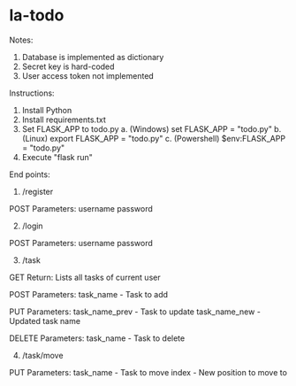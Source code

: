 # la-todo

Notes:
1. Database is implemented as dictionary
2. Secret key is hard-coded
3. User access token not implemented

Instructions:
1. Install Python
2. Install requirements.txt
3. Set FLASK_APP to todo.py
    a. (Windows) set FLASK_APP = "todo.py" 
    b. (Linux) export FLASK_APP = "todo.py"
    c. (Powershell) $env:FLASK_APP = "todo.py"
4. Execute "flask run"

End points:
1. /register

POST
Parameters:
username
password

2. /login

POST
Parameters:
username
password

3. /task

GET
Return:
Lists all tasks of current user

POST
Parameters:
task_name - Task to add

PUT
Parameters:
task_name_prev - Task to update
task_name_new - Updated task name

DELETE
Parameters:
task_name - Task to delete

4. /task/move

PUT
Parameters:
task_name - Task to move
index - New position to move to